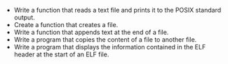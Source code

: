 - Write a function that reads a text file and prints it to the POSIX standard output.
- Create a function that creates a file.
- Write a function that appends text at the end of a file.
- Write a program that copies the content of a file to another file.
- Write a program that displays the information contained in the ELF header at the start of an ELF file.
